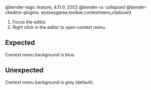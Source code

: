 @bender-tags: feature, 4.11.0, 2202
@bender-ui: collapsed
@bender-ckeditor-plugins: wysiwygarea,toolbar,contextmenu,clipboard

1. Focus the editor.
2. Right click in the editor to open context menu.

## Expected

Context menu background is blue.

## Unexpected

Context menu background is grey (default).
